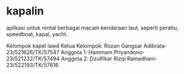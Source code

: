 # kapalin
aplikasi untuk rental berbagai macam kendaraan laut, seperti perahu, speedboat, kapal, yacht.

Kelompok kapel lawd
Ketua Kelompok: Rozan Gangsar Adibrata-23/521626/TK/57547
Anggota 1: Hammam Priyandono-23/521232/TK/57494
Anggota 2: Dzulfikar Rizqi Ramadhani-23/522193/TK/57616

